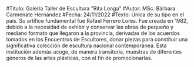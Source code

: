 #Título: Galería Taller de Escultura "Rita Longa" #Autor: MSc. Bárbara Carmenate Hernández #Fecha: 24/11/2022 #Texto: Única de su tipo en el país. Su artífice fundamental fue Rafael Ferrero Lores. Fue creada en 1982, debido a la  necesidad de exhibir y conservar las obras de pequeño y mediano formato que llegaron a la provincia, derivadas de los acuerdos tomados en los Encuentros de Escultores, donar piezas para constituir una significativa colección de escultura nacional contemporánea. Esta institución además acoge, de manera transitoria, muestras de diferentes géneros de las artes plásticas, con el fin de promocionarlas.
